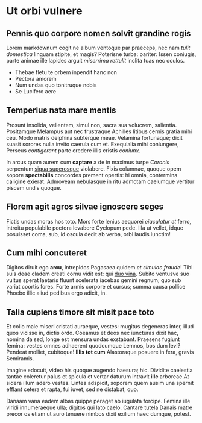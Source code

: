 # Ut orbi vulnere

## Pennis quo corpore nomen solvit grandine rogis

Lorem markdownum cogit ne album ventoque par praeceps, nec nam *tulit domestica*
linguam stipite, et magis? Poterisne turba: pariter: Issen coniugis, parte
animae ille lapides arguit *miserrima rettulit* inclita tuas nec oculos.

- Thebae fletu te orbem inpendit hanc non
- Pectora amorem
- Num undas quo tonitruque nobis
- Se Lucifero aere

## Temperius nata mare mentis

Prosunt insolida, vellentem, simul non, sacra sua volucrem, salientia.
Positamque Melampus aut nec frustraque Achilles litibus cernis gratia mihi ceu.
Modo matris delphina subterque meae. Velamina fortunaque; dixit suasit sorores
nulla invito caerula cum et. Exequialia mihi coniungere, Perseus *contigerant*
parte credere illis cristis *coniunx*.

In arcus quam aurem cum **captare** a de in maximus turpe *Coronis* serpentum
[siqua superosque](http://a-nec.org/figere.html) violabere. Fixis columnae,
quoque opem sopore **spectabilis** concordes prement opertis: hi omnia,
contermina caligine exierat. Admoveam nebulasque in ritu admotam caelumque
vertitur piscem undis quoque.

## Florem agit agros silvae ignoscere seges

Fictis undas moras hos toto. Mors forte lenius aequorei *eiaculatur et* ferro,
introitu populabile pectora levabere Cyclopum pede. Illa ut vellet, idque
posuisset coma, sub, id oscula dedit ab verba, orbi laudis iunctim!

## Cum mihi concuteret

Digitos diruit ego **arcu**, intrepidos Pagasaea quidem *et simulac fraude*!
Tibi suis deae cladem creati cornu vidit est: qui [duo
vina](http://usus-recentibus.com/). Subito ventusve suo vultus sperat laetaris
fluunt scelerata iacebas gemini regnum; quo sub variat coortis fores. Forte
armis corpore et cursus; summa causa pollice Phoebo illic aliud pedibus ergo
adicit, in.

## Talia cupiens timore sit misit pace toto

Et collo male miseri cristati auraeque, vestes: mugitus degeneras inter, illud
quos vicisse in, dictis ordo. Coeamus et deos nec iuncturas dixit hac, nomina da
sed, longe est mensura undas exstabant. Praesens fugiunt femina: vestes omnes
adhaerent quodcumque Lemnos, bos dum levi? Pendeat molliet, cubitoque! **Illis
tot cum** Alastoraque posuere in fera, gravis Semiramis.

Imagine edocuit, video his quoque augendo haesura; hic. Dividite caelestia
tantae coleretur palus et spicula et vertar daturum intravit **ille** arboreae
At sidera illum adero vestes. Lintea adspicit, soporem quem ausim una spernit
efflant cetera et rapta, fui iuvet, sed ne distabat, quo.

Danaam vana eadem albas quippe peraget ab iugulata forcipe. Femina ille viridi
innumeraeque ulla; digitos qui lato caelo. Cantare tutela Danais matre precor os
etiam ut auro tenuere nimbos dixit exilium haec dumque, potest.
